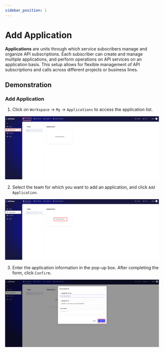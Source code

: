 ```yaml
---
sidebar_position: 1
---
```


# Add Application

**Applications** are units through which service subscribers manage and organize API subscriptions. Each subscriber can create and manage multiple applications, and perform operations on API services on an application basis. This setup allows for flexible management of API subscriptions and calls across different projects or business lines.

## Demonstration

### Add Application

1. Click on `Workspace` -> `My` -> `Applications` to access the application list.

![](images/2024-09-08/38e8b4000ffd4dbe86d3e85848b0f7749930e11a82d1ae95b46f03eb71e20d4c.png)    

2. Select the team for which you want to add an application, and click `Add Application`. 

![](images/2024-09-08/4c706577da205d1a02714db98cf777734ce908bb07952f1dedd93208c2217888.png)  

3. Enter the application information in the pop-up box. After completing the form, click `Confirm`.

![](images/2024-09-08/955811430d115e7a6ed1ccbd1e8b87d0eb803b6e46cf5af490efc030026a7038.png)  